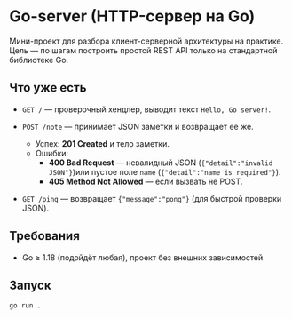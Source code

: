 # Go-server (HTTP-сервер на Go)

Мини-проект для разбора клиент-серверной архитектуры на практике.
Цель — по шагам построить простой REST API только на стандартной библиотеке Go.

## Что уже есть

- `GET /` — проверочный хендлер, выводит текст `Hello, Go server!`.
- `POST /note` — принимает JSON заметки и возвращает её же.

  - Успех: **201 Created** и тело заметки.
  - Ошибки:
    - **400 Bad Request** — невалидный JSON (`{"detail":"invalid JSON"}`)или пустое поле `name` (`{"detail":"name is required"}`).
    - **405 Method Not Allowed** — если вызвать не POST.
- `GET /ping` — возвращает `{"message":"pong"}` (для быстрой проверки JSON).

## Требования

- Go ≥ 1.18 (подойдёт любая), проект без внешних зависимостей.

## Запуск

```bash
go run .
```
